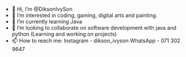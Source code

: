 - 👋 Hi, I’m @DiksonIvySon
- 👀 I’m interested in coding, gaming, digital arts and painting.
- 🌱 I’m currently learning Java
- 💞️ I’m looking to collaborate on software development with java and python (Learning and working on projects)
- 📫 How to reach me: Instagram - dikson_ivyson 
                       WhatsApp - 071 302 9647

<!---
DiksonIvySon/DiksonIvySon is a ✨ special ✨ repository because its `README.md` (this file) appears on your GitHub profile.
You can click the Preview link to take a look at your changes.
--->
